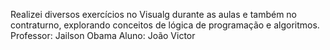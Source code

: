 Realizei diversos exercícios no Visualg durante as aulas e também no contraturno, explorando conceitos de lógica de programação e algoritmos.
Professor: Jailson Obama
Aluno: João Victor
